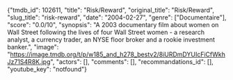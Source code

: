 {"tmdb_id": 102611, "title": "Risk/Reward", "original_title": "Risk/Reward", "slug_title": "risk-reward", "date": "2004-02-27", "genre": ["Documentaire"], "score": "0.0/10", "synopsis": "A 2003 documentary film about women on Wall Street following the lives of four Wall Street women - a research analyst, a currency trader, an NYSE floor broker and a rookie investment banker.", "image": "https://image.tmdb.org/t/p/w185_and_h278_bestv2/8iURDmDYUIcFiCfWkhJz71S4R8K.jpg", "actors": [], "comments": [], "recommandations_id": [], "youtube_key": "notfound"}